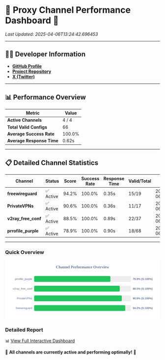 # 🌟 Proxy Channel Performance Dashboard 🌟

_Last Updated: 2025-04-06T13:24:42.696453_

---

## 👩‍💻 Developer Information

- **[GitHub Profile](https://github.com/4n0nymou3)**  
- **[Project Repository](https://github.com/4n0nymou3/multi-proxy-config-fetcher)**  
- **[X (Twitter)](https://x.com/4n0nymou3)**  

---

## 📊 Performance Overview

| Metric                | Value       |
|-----------------------|-------------|
| **Active Channels**   | 4 / 4       |
| **Total Valid Configs** | 66          |
| **Average Success Rate** | 100.0%      |
| **Average Response Time** | 0.62s       |

---

## 📋 Detailed Channel Statistics

| Channel          | Status     | Score  | Success Rate | Response Time | Valid/Total | Last Success               |
|------------------|------------|--------|--------------|---------------|-------------|----------------------------|
| **freewireguard**  | ✅ Active  | 94.2%  | 100.0% | 0.35s         | 15/19       | 2025-04-06T13:24:42.695021 |
| **PrivateVPNs**  | ✅ Active  | 90.6%  | 100.0% | 0.36s         | 11/17       | 2025-04-06T13:24:42.315924 |
| **v2ray_free_conf**  | ✅ Active  | 88.5%  | 100.0% | 0.89s         | 22/37       | 2025-04-06T13:24:41.926296 |
| **prrofile_purple**  | ✅ Active  | 78.9%  | 100.0% | 0.90s         | 18/68       | 2025-04-06T13:24:40.996205 |

---

### Quick Overview
<div align="center">
  <a href="https://raw.githubusercontent.com/nullluser/NullRepo/refs/heads/main/assets/channel_stats_chart.svg">
    <img src="https://raw.githubusercontent.com/nullluser/NullRepo/refs/heads/main/assets/channel_stats_chart.svg" alt="Source Performance Statistics" width="800">
  </a>
</div>

### Detailed Report
📊 [View Full Interactive Dashboard](https://htmlpreview.github.io/?https://github.com/nullluser/NullRepo/blob/main/assets/performance_report.html)

🎉 **All channels are currently active and performing optimally!** 🎉
